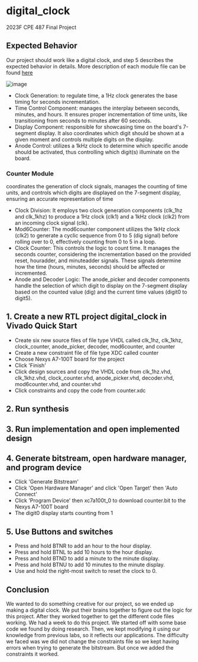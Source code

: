 # digital_clock
2023F CPE 487 Final Project

## Expected Behavior
Our project should work like a digital clock, and step 5 describes the expected behavior in details.
More description of each module file can be found [here](https://docs.google.com/presentation/d/1Twheq1lgFcUo3BrJrmfB6H9J4KeR7IdhTZJlQCEA3-M/edit?usp=sharing) 

![image](https://github.com/joyson0914/digital_clock/assets/98338109/7173f01f-6825-46a1-9d41-fa810fb4c75c)

- Clock Generation: to regulate time, a 1Hz clock generates the base timing for seconds incrementation.
- Time Control Component: manages the interplay between seconds, minutes, and hours. It ensures proper incrementation of time units, like transitioning from seconds to minutes after 60 seconds.
- Display Component: responsible for showcasing time on the board's 7-segment display. It also coordinates which digit should be shown at a given moment and controls multiple digits on the display.
- Anode Control: utilizes a 1kHz clock to determine which specific anode should be activated, thus controlling which digit(s) illuminate on the board.

### Counter Module
coordinates the generation of clock signals, manages the counting of time units, and controls which digits are displayed on the 7-segment display, ensuring an accurate representation of time
- Clock Division: It employs two clock generation components (clk_1hz and clk_1khz) to produce a 1Hz clock (clk1) and a 1kHz clock (clk2) from an incoming clock signal (clk).
- Mod6Counter: The mod6counter component utilizes the 1kHz clock (clk2) to generate a cyclic sequence from 0 to 5 (dig signal) before rolling over to 0, effectively counting from 0 to 5 in a loop.
- Clock Counter: This controls the logic to count time. It manages the seconds counter, considering the incrementation based on the provided reset, houradder, and minuteadder signals. These signals determine how the time (hours, minutes, seconds) should be affected or incremented.
- Anode and Decoder Logic: The anode_picker and decoder components handle the selection of which digit to display on the 7-segment display based on the counted value (dig) and the current time values (digit0 to digit5).

## 1. Create a new RTL project digital_clock in Vivado Quick Start
   - Create six new source files of file type VHDL called clk_1hz, clk_1khz, clock_counter, anode_picker, decoder, mod6counter, and counter
   - Create a new constraint file of file type XDC called counter
   - Choose Nexys A7-100T board for the project
   - Click 'Finish'
   - Click design sources and copy the VHDL code from clk_1hz.vhd, clk_1khz.vhd, clock_counter.vhd, anode_picker.vhd, decoder.vhd, mod6counter.vhd, and counter.vhd
   - Click constraints and copy the code from counter.xdc 

## 2. Run synthesis
## 3. Run implementation and open implemented design
## 4. Generate bitstream, open hardware manager, and program device
   - Click 'Generate Bitstream'
   - Click 'Open Hardware Manager' and click 'Open Target' then 'Auto Connect'
   - Click 'Program Device' then xc7a100t_0 to download counter.bit to the Nexys A7-100T board
   - The digit0 display starts counting from 1

## 5. Use Buttons and switches
   - Press and hold BTNR to add an hour to the hour display.
   - Press and hold BTNL to add 10 hours to the hour display.
   - Press and hold BTND to add a minute to the minute display.
   - Press and hold BTNU to add 10 minutes to the minute display.
   - Use and hold the right-most switch to reset the clock to 0.

## Conclusion
We wanted to do something creative for our project, so we ended up making a digital clock. We put their brains together to figure out the logic for this project. After they worked together to get the different code files working. We had a week to do this project. We started off with some base code we found by doing research. Then, we kept modifying it using our knowledge from previous labs, so it reflects our applications. The difficulty we faced was we did not change the constraints file so we kept having errors when trying to generate the bitstream. But once we added the constraints it worked. 
